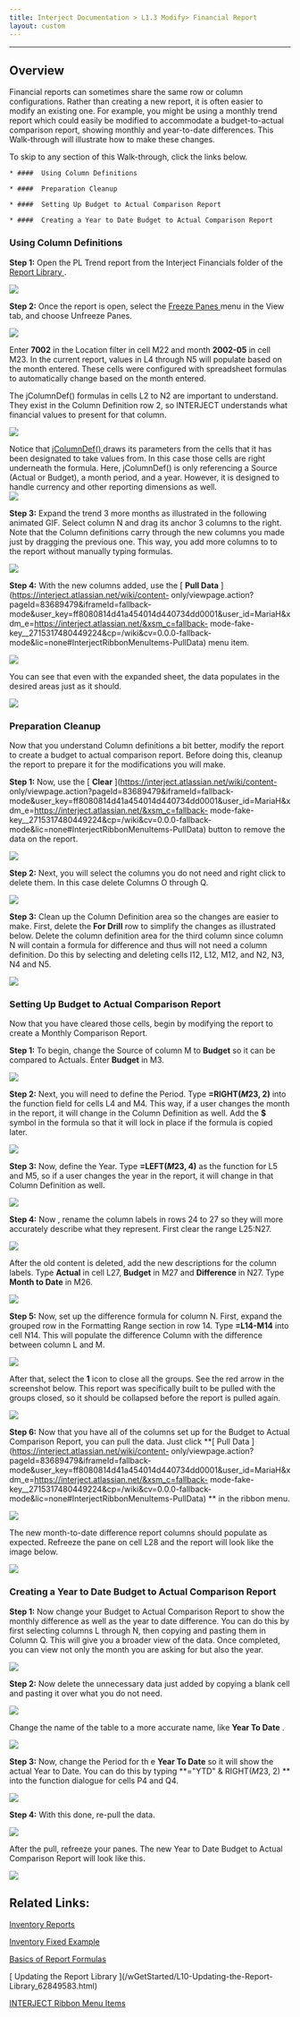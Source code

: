 ```yaml
---
title: Interject Documentation > L1.3 Modify> Financial Report
layout: custom
---
```

* * *

##  **Overview**

Financial reports can sometimes share the same row or column configurations.
Rather than creating a new report, it is often easier to modify an existing
one. For example, you might be using a monthly trend report which could easily
be modified to accommodate a budget-to-actual comparison report, showing
monthly and year-to-date differences. This Walk-through will illustrate how to
make these changes.

To skip to any section of this Walk-through, click the links below.

    * ####  Using Column Definitions 

    * ####  Preparation Cleanup 

    * ####  Setting Up Budget to Actual Comparison Report 

    * ####  Creating a Year to Date Budget to Actual Comparison Report 

###  Using Column Definitions

**Step 1:** Open the PL Trend report from the Interject Financials folder of
the [ Report Library ](/wAbout/Report-Library-Basics_61702517.html) .

![](attachments/128429053/129353261.png)

  

**Step 2:** Once the report is open, select the [ Freeze Panes
](/wPortal/INTERJECT-Ribbon-Menu-Items_83689479.html) menu in the View tab,
and choose Unfreeze Panes.

![](attachments/128429053/128430435.png)

  

Enter **7002** in the Location filter in cell M22 and month **2002-05** in
cell M23. In the current report, values in L4 through N5 will populate based
on the month entered. These cells were configured with spreadsheet formulas to
automatically change based on the month entered.

The jColumnDef() formulas in cells L2 to N2 are important to understand. They
exist in the Column Definition row 2, so INTERJECT understands what financial
values to present for that column.

![](attachments/128429053/129212629.png)

  

Notice that [ jColumnDef() ](/wIndex/127965411.html) draws its parameters from
the cells that it has been designated to take values from. In this case those
cells are right underneath the formula. Here, jColumnDef() is only referencing
a Source (Actual or Budget), a month period, and a year. However, it is
designed to handle currency and other reporting dimensions as well.  
![](attachments/128429053/129212692.png)

  

**Step 3:** Expand the trend 3 more months as illustrated in the following
animated GIF. Select column N and drag its anchor 3 columns to the right. Note
that the Column definitions carry through the new columns you made just by
dragging the previous one. This way, you add more columns to to the report
without manually typing formulas.

![](attachments/128429053/129139828.gif)

  

**Step 4:** With the new columns added, use the [ **Pull Data**
](https://interject.atlassian.net/wiki/content-
only/viewpage.action?pageId=83689479&iframeId=fallback-
mode&user_key=ff8080814d41a454014d440734dd0001&user_id=MariaH&xdm_e=https://interject.atlassian.net/&xsm_c=fallback-
mode-fake-key__2715317480449224&cp=/wiki&cv=0.0.0-fallback-
mode&lic=none#InterjectRibbonMenuItems-PullData) menu item.

![](attachments/128429053/129353298.png)

  

You can see that even with the expanded sheet, the data populates in the
desired areas just as it should.

![](attachments/128429053/129343291.png)

###

###  Preparation Cleanup

Now that you understand Column definitions a bit better, modify the report to
create a budget to actual comparison report. Before doing this, cleanup the
report to prepare it for the modifications you will make.

**Step 1:** Now, use the [ **Clear**
](https://interject.atlassian.net/wiki/content-
only/viewpage.action?pageId=83689479&iframeId=fallback-
mode&user_key=ff8080814d41a454014d440734dd0001&user_id=MariaH&xdm_e=https://interject.atlassian.net/&xsm_c=fallback-
mode-fake-key__2715317480449224&cp=/wiki&cv=0.0.0-fallback-
mode&lic=none#InterjectRibbonMenuItems-PullData) button to remove the data on
the report.

![](attachments/128429053/129353457.png)

  

**Step 2:** Next, you will select the columns you do not need and right click
to delete them. In this case delete Columns O through Q.

![](attachments/128429053/129141156.png)

  

**Step 3:** Clean up the Column Definition area so the changes are easier to
make. First, delete the **For Drill** row to simplify the changes as
illustrated below. Delete the column definition area for the third column
since column N will contain a formula for difference and thus will not need a
column definition. Do this by selecting and deleting cells I12, L12, M12, and
N2, N3, N4 and N5.

![](attachments/128429053/129535604.png)

###  Setting Up Budget to Actual Comparison Report

Now that you have cleared those cells, begin by modifying the report to create
a Monthly Comparison Report.

**Step 1:** To begin, change the Source of column M to **Budget** so it can be
compared to Actuals. Enter **Budget** in M3.

![](attachments/128429053/129208650.png)

  

**Step 2:** Next, you will need to define the Period. Type **=RIGHT($M$23,
2)** into the function field for cells L4 and M4. This way, if a user changes
the month in the report, it will change in the Column Definition as well. Add
the **$** symbol in the formula so that it will lock in place if the formula
is copied later.

![](attachments/128429053/326926432.png)

  

**Step 3:** Now, define the Year. Type **=LEFT($M$23, 4)** as the function for
L5 and M5, so if a user changes the year in the report, it will change in that
Column Definition as well.

![](attachments/128429053/327123064.png)

  

**Step 4:** Now , rename the column labels in rows 24 to 27 so they will more
accurately describe what they represent. First clear the range L25:N27.

![](attachments/128429053/327123015.jpg)

  

After the old content is deleted, add the new descriptions for the column
labels. Type **Actual** in cell L27, **Budget** in M27 and **Difference** in
N27. Type **Month to Date** in M26.

![](attachments/128429053/327123074.png)

  

**Step 5:** Now, set up the difference formula for column N. First, expand the
grouped row in the Formatting Range section in row 14. Type **=L14-M14** into
cell N14. This will populate the difference Column with the difference between
column L and M.

![](attachments/128429053/327090220.png)

  

After that, select the **1** icon to close all the groups. See the red arrow
in the screenshot below. This report was specifically built to be pulled with
the groups closed, so it should be collapsed before the report is pulled
again.

![](attachments/128429053/326926437.png)

  

**Step 6:** Now that you have all of the columns set up for the Budget to
Actual Comparison Report, you can pull the data. Just click **[ Pull Data
](https://interject.atlassian.net/wiki/content-
only/viewpage.action?pageId=83689479&iframeId=fallback-
mode&user_key=ff8080814d41a454014d440734dd0001&user_id=MariaH&xdm_e=https://interject.atlassian.net/&xsm_c=fallback-
mode-fake-key__2715317480449224&cp=/wiki&cv=0.0.0-fallback-
mode&lic=none#InterjectRibbonMenuItems-PullData) ** in the ribbon menu.

![](attachments/128429053/327024741.png)

  

The new month-to-date difference report columns should populate as expected.
Refreeze the pane on cell L28 and the report will look like the image below.

![](attachments/128429053/327123069.png)

  

###  Creating a Year to Date Budget to Actual Comparison Report

**Step 1:** Now change your Budget to Actual Comparison Report to show the
monthly difference as well as the year to date difference. You can do this by
first selecting columns L through N, then copying and pasting them in Column
Q. This will give you a broader view of the data. Once completed, you can view
not only the month you are asking for but also the year.

![](attachments/128429053/326991945.png)

  

**Step 2:** Now delete the unnecessary data just added by copying a blank cell
and pasting it over what you do not need.

![](attachments/128429053/326926427.png)

  

Change the name of the table to a more accurate name, like **Year To Date** .

![](attachments/128429053/327155819.png)

  

**Step 3:** Now, change the Period for th e **Year To Date** so it will show
the actual Year to Date. You can do this by typing **="YTD" & RIGHT($M$23, 2)
** into the function dialogue for cells P4 and Q4.

![](attachments/128429053/327057504.png)

  

**Step 4:** With this done, re-pull the data.

![](attachments/128429053/327090225.png)

  

After the pull, refreeze your panes. The new Year to Date Budget to Actual
Comparison Report will look like this.

![](attachments/128429053/327155814.png?width=1250)

  

  

##  Related Links:

[ Inventory Reports ](/wAbout/Inventory-Reports_128091499.html)

[ Inventory Fixed Example ](/wGetStarted/L3.1-Inventory-Fixed_128429456.html)

[ Basics of Report Formulas ](/wAbout/Basics-of-Report-Formulas_61702189.html)

[ Updating the Report Library ](/wGetStarted/L10-Updating-the-Report-
Library_62849583.html)

[ INTERJECT Ribbon Menu Items
](https://interject.atlassian.net/wiki/spaces/ID/pages/83689479/Interject+Ribbon+Menu+Items)

  

